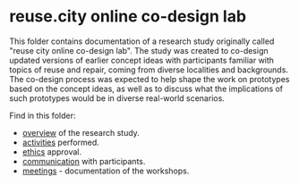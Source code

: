 # reuse.city online co-design lab

This folder contains documentation of a research study originally called "reuse city online co-design lab". The study was created to co-design updated versions of earlier concept ideas with participants familiar with topics of reuse and repair, coming from diverse localities and backgrounds. The co-design process was expected to help shape the work on prototypes based on the concept ideas, as well as to discuss what the implications of such prototypes would be in diverse real-world scenarios.

Find in this folder:

 - [overview](overview.md) of the research study.
 - [activities](activities.md) performed.
 - [ethics](ethics) approval.
 - [communication](communication) with participants.
 - [meetings](meetings) - documentation of the workshops.
